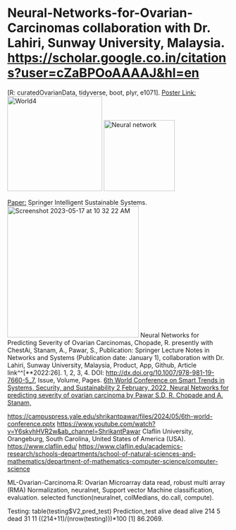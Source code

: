 # Neural-Networks-for-Ovarian-Carcinomas collaboration with Dr. Lahiri, Sunway University, Malaysia. https://scholar.google.co.in/citations?user=cZaBPOoAAAAJ&hl=en
[R: curatedOvarianData, tidyverse, boot, plyr, e1071].
[Poster Link:](https://www.claflin-computation.com/lab-journey?pgid=ktmii98q-64f1ff2e-dfef-4d26-82be-34353a6dbd79)
<img width="215" alt="World4" src="https://github.com/spawar2/Neural-Networks-for-Ovarian-Carcinomas/assets/25118302/18afbe0e-ff46-4194-ac3a-c7c41380647f">
<img width="161" alt="Neural network" src="https://github.com/spawar2/Neural-Networks-for-Ovarian-Carcinomas/assets/25118302/3f6c2d77-4f98-48b7-9c99-99f069ea819d">

[Paper:](https://link.springer.com/chapter/10.1007/978-981-19-7660-5_7#citeas)
Springer Intelligent Sustainable Systems.
<img width="298" alt="Screenshot 2023-05-17 at 10 32 22 AM" src="https://github.com/spawar2/Neural-Networks-for-Ovarian-Carcinomas/assets/25118302/a78456f0-7dbb-43b5-8505-3febe9da7e91">
Neural Networks for Predicting Severity of Ovarian Carcinomas, Chopade, R. presently with ChestAi, Stanam, A., Pawar, S., Publication: Springer Lecture Notes in Networks and Systems (Publication date: January 1), collaboration with Dr. Lahiri, Sunway University, Malaysia, Product, App, Github, Article link^^[**2022:26]. 1, 2, 3, 4. DOI: http://dx.doi.org/10.1007/978-981-19-7660-5_7, Issue, Volume, Pages.
[6th World Conference on Smart Trends in Systems, Security, and Sustainability 2 February, 2022, Neural Networks for predicting severity of ovarian carcinoma by Pawar S.D, R. Chopade and A. Stanam,](https://worlds4.co.uk/gallery.html)

https://campuspress.yale.edu/shrikantpawar/files/2024/05/6th-world-conference.pptx
https://www.youtube.com/watch?v=Y6skvhHVR2w&ab_channel=ShrikantPawar
Claflin University, Orangeburg, South Carolina, United States of America (USA). 
https://www.claflin.edu/
https://www.claflin.edu/academics-research/schools-departments/school-of-natural-sciences-and-mathematics/department-of-mathematics-computer-science/computer-science

ML-Ovarian-Carcinoma.R: Ovarian Microarray data read, robust multi array (RMA) Normalization, neuralnet, Support vector Machine classification, evaluation.
selected function(neuralnet, colMedians, do.call, compute).

Testing: table(testing$V2,pred_test) Prediction_test alive dead alive 214 5 dead 31 11 ((214+11)/(nrow(testing)))*100 [1] 86.2069.
